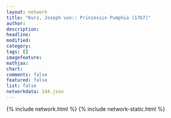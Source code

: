 ```yaml
---
layout: network
title: "Kurz, Joseph von:: Prinzessin Pumphia (1767)"
author:
description:
headline:
modified:
category:
tags: []
imagefeature: 
mathjax: 
chart: 
comments: false
featured: false
list: false
networkdata: 144.json
---
```

{% include network.html %}
{% include network-static.html %}
